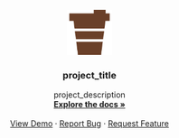 <!-- PROJECT LOGO -->
<br />
<div align="center">
  <a href="https://github.com/ridhobeteer/daily-drip">
    <img src="./assets/icon/coffee-shop-logo.png" alt="Logo" width="80" height="80">
  </a>

<h3 align="center">project_title</h3>

  <p align="center">
    project_description
    <br />
    <a href="https://github.com/ridhobeteer/daily-drip"><strong>Explore the docs »</strong></a>
    <br />
    <br />
    <a href="https://dailydrip.netlify.app/">View Demo</a>
    ·
    <a href="https://github.com/ridhobeteer/daily-drip/issues">Report Bug</a>
    ·
    <a href="https://github.com/ridhobeteer/daily-drip/issues">Request Feature</a>
  </p>
</div>

